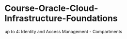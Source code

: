 # Course-Oracle-Cloud-Infrastructure-Foundations

up to 4: Identity and Access Management - Compartments
